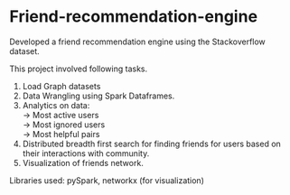 # Friend-recommendation-engine

Developed a friend recommendation engine using the Stackoverflow dataset. 

This project involved following tasks.

1) Load Graph datasets
2) Data Wrangling using Spark Dataframes.
3) Analytics on data:\
  -> Most active users\
  -> Most ignored users\
  -> Most helpful pairs
4) Distributed breadth first search for finding friends for users based on their interactions with community. 
5) Visualization of friends network.

Libraries used: pySpark, networkx (for visualization)

